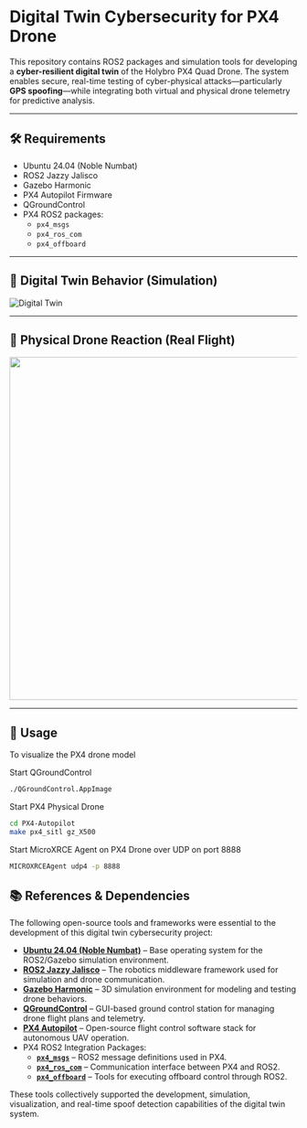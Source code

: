 # Digital Twin Cybersecurity for PX4 Drone

This repository contains ROS2 packages and simulation tools for developing a **cyber-resilient digital twin** of the Holybro PX4 Quad Drone. The system enables secure, real-time testing of cyber-physical attacks—particularly **GPS spoofing**—while integrating both virtual and physical drone telemetry for predictive analysis.

---

## 🛠 Requirements

- Ubuntu 24.04 (Noble Numbat)  
- ROS2 Jazzy Jalisco  
- Gazebo Harmonic
- PX4 Autopilot Firmware 
- QGroundControl
- PX4 ROS2 packages:
  - `px4_msgs`
  - `px4_ros_com`
  - `px4_offboard`


---

## 🧠 Digital Twin Behavior (Simulation)

![Digital Twin](./images/DigitalTwinGIF.GIF)

---

## 🚁 Physical Drone Reaction (Real Flight)

<img src="./images/PhysicalGIF.gif" width="600"/>

---

## 🚀 Usage

To visualize the PX4 drone model

Start QGroundControl
```bash
./QGroundControl.AppImage
```

Start PX4 Physical Drone
```bash
cd PX4-Autopilot
make px4_sitl gz_X500
```
Start MicroXRCE Agent on PX4 Drone over UDP on port 8888
```bash
MICROXRCEAgent udp4 -p 8888
```

## 📚 References & Dependencies

The following open-source tools and frameworks were essential to the development of this digital twin cybersecurity project:

- **[Ubuntu 24.04 (Noble Numbat)](https://releases.ubuntu.com/24.04/)** – Base operating system for the ROS2/Gazebo simulation environment.  
- **[ROS2 Jazzy Jalisco](https://docs.ros.org/en/jazzy/)** – The robotics middleware framework used for simulation and drone communication.  
- **[Gazebo Harmonic](https://gazebosim.org/docs/harmonic/overview)** – 3D simulation environment for modeling and testing drone behaviors.  
- **[QGroundControl](https://github.com/mavlink/qgroundcontrol)** – GUI-based ground control station for managing drone flight plans and telemetry.  
- **[PX4 Autopilot](https://github.com/PX4/PX4-Autopilot)** – Open-source flight control software stack for autonomous UAV operation.  
- PX4 ROS2 Integration Packages:
  - **[`px4_msgs`](https://github.com/PX4/px4_msgs)** – ROS2 message definitions used in PX4.
  - **[`px4_ros_com`](https://github.com/PX4/px4_ros_com)** – Communication interface between PX4 and ROS2.
  - **[`px4_offboard`](https://github.com/PX4/px4_offboard)** – Tools for executing offboard control through ROS2.

These tools collectively supported the development, simulation, visualization, and real-time spoof detection capabilities of the digital twin system.
